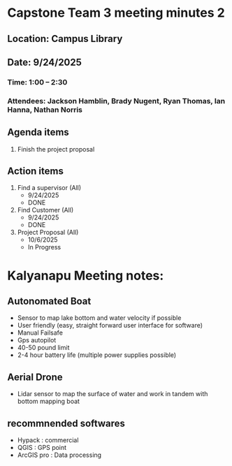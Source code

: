 
# Capstone Team 3 meeting minutes 2
## Location:	Campus Library
## Date:	9/24/2025
### Time:	1:00 – 2:30
### Attendees:	Jackson Hamblin, Brady Nugent, Ryan Thomas, Ian Hanna, Nathan Norris
## Agenda items
1.	Finish the project proposal
## Action items	
1. Find a supervisor (All)
   - 9/24/2025
   - DONE
2. Find Customer	(All)
   - 9/24/2025
   - DONE
3. Project Proposal	(All)
   - 10/6/2025
   - In Progress
# Kalyanapu Meeting notes:
## Autonomated Boat
-	Sensor to map lake bottom and water velocity if possible
-	User friendly (easy, straight forward user interface for software)
-	Manual Failsafe 
-	Gps autopilot 
-	40-50 pound limit
-	2-4 hour battery life (multiple power supplies possible)
## Aerial Drone
-	Lidar sensor to map the surface of water and work in tandem with bottom mapping boat
## recommnended softwares
- Hypack : commercial 
- QGIS : GPS point
- ArcGIS pro : Data processing

